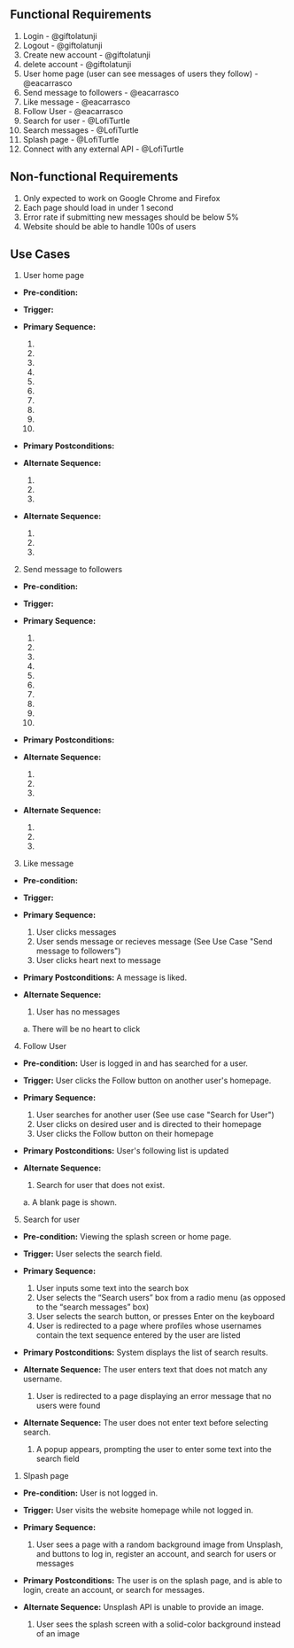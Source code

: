 ## Functional Requirements

1. Login                                                        - @giftolatunji
2. Logout                                                       - @giftolatunji
3. Create new account                                           - @giftolatunji
4. delete account                                               - @giftolatunji
5. User home page (user can see messages of users they follow)  - @eacarrasco
6. Send message to followers                                    - @eacarrasco
7. Like message                                                 - @eacarrasco
8. Follow User                                                  - @eacarrasco
9. Search for user                                              - @LofiTurtle
10. Search messages                                             - @LofiTurtle
11. Splash page                                                 - @LofiTurtle
12. Connect with any external API                               - @LofiTurtle

## Non-functional Requirements

1. Only expected to work on Google Chrome and Firefox
2. Each page should load in under 1 second
3. Error rate if submitting new messages should be below 5%
4. Website should be able to handle 100s of users

## Use Cases

1. User home page
- **Pre-condition:**

- **Trigger:**

- **Primary Sequence:**
  
  1. 
  2. 
  3. 
  4.  
  5. 
  6. 
  7. 
  8. 
  9. 
  10. 

- **Primary Postconditions:**

- **Alternate Sequence:**
  
  1. 
  2. 
  3. 

- **Alternate Sequence:**
  
  1. 
  2. 
  3. 

2. Send message to followers
- **Pre-condition:**

- **Trigger:**

- **Primary Sequence:**
  
  1. 
  2. 
  3. 
  4.  
  5. 
  6. 
  7. 
  8. 
  9. 
  10. 

- **Primary Postconditions:**

- **Alternate Sequence:**
  
  1. 
  2. 
  3. 

- **Alternate Sequence:**
  
  1. 
  2. 
  3. 

3. Like message
- **Pre-condition:**

- **Trigger:**

- **Primary Sequence:**
  
  1. User clicks messages
  2. User sends message or recieves message (See Use Case "Send message to followers")
  3. User clicks heart next to message

- **Primary Postconditions:** A message is liked.

- **Alternate Sequence:**
  
  1. User has no messages

    a. There will be no heart to click

4. Follow User
- **Pre-condition:** User is logged in and has searched for a user.

- **Trigger:** User clicks the Follow button on another user's homepage.

- **Primary Sequence:**
  
  1. User searches for another user (See use case "Search for User")
  2. User clicks on desired user and is directed to their homepage
  3. User clicks the Follow button on their homepage

- **Primary Postconditions:** User's following list is updated

- **Alternate Sequence:**
  
  1. Search for user that does not exist.

    a. A blank page is shown.

5. Search for user
- **Pre-condition:** Viewing the splash screen or home page.

- **Trigger:** User selects the search field.

- **Primary Sequence:**
  
  1. User inputs some text into the search box
  2. User selects the “Search users” box from a radio menu (as opposed to the “search messages” box)
  3. User selects the search button, or presses Enter on the keyboard
  4. User is redirected to a page where profiles whose usernames contain the text sequence entered by the user are listed

- **Primary Postconditions:** System displays the list of search results.

- **Alternate Sequence:** The user enters text that does not match any username.
  
  1. User is redirected to a page displaying an error message that no users were found

- **Alternate Sequence:** The user does not enter text before selecting search.
  
  1. A popup appears, prompting the user to enter some text into the search field

1. Slpash page
- **Pre-condition:** User is not logged in.

- **Trigger:** User visits the website homepage while not logged in.

- **Primary Sequence:**
  
  1. User sees a page with a random background image from Unsplash, and buttons to log in, register an account, and search for users or messages

- **Primary Postconditions:** The user is on the splash page, and is able to login, create an account, or search for messages.

- **Alternate Sequence:** Unsplash API is unable to provide an image.
  
  1. User sees the splash screen with a solid-color background instead of an image
